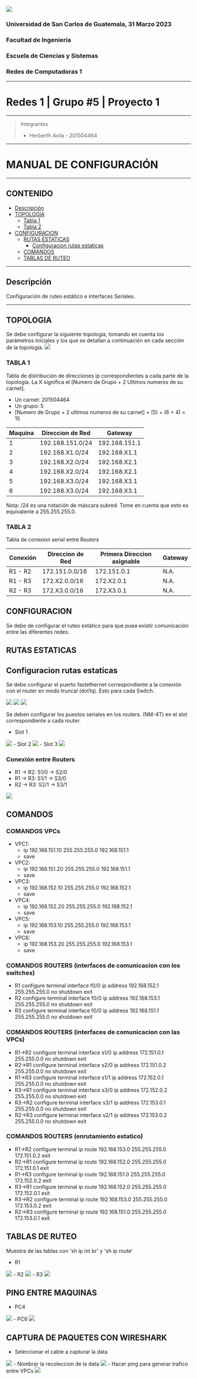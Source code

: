 <img src='./img/logo.png' background='white'>

### Universidad de San Carlos de Guatemala, 31 Marzo 2023
### Facultad de Ingeniería
### Escuela de Ciencias y Sistemas
### Redes de Computadoras 1

---
# Redes 1 | Grupo #5 | Proyecto 1
---

> Integrantes
> - Herberth Avila   -    201504464

---
# MANUAL DE CONFIGURACIÓN
---
## CONTENIDO
* [Descripción](#descripción)
* [TOPOLOGIA](#topologia)
  * [Tabla 1](#tabla-1)
  * [Tabla 2](#tabla-2)
* [CONFIGURACION](#configuracion)
  * [RUTAS ESTATICAS](#rutas-estaticas)
    * [Configuracion rutas estaticas](#configuracion-rutas-estaticas)
  * [COMANDOS](#comandos)
  * [TABLAS DE RUTEO](#tablas-de-ruteo)
<!-- toc! -->

---

## Descripción
Configuración de ruteo estático e interfaces Seriales.

---

## TOPOLOGIA
Se debe configurar la siguiente topología, tomando en cuenta los parámetros iniciales y los que se detallan a continuación en cada sección de la topología.
<img src='./img/topologia_completa.png'>

### TABLA 1
Tabla de distribución de direcciones ip correspondientes a cada parte de la topologia. La X significa el [Numero de Grupo + 2 Ultimos numeros de su carnet].
 - Un carnet: 201504464
 - Un grupo: 5
 - [Numero de Grupo + 2 ultimos numeros de su carnet] = (5) + (6 + 4) = 15

| Maquina     | Direccion de Red | Gateway      |
|-------------|------------------|--------------|
| 1           | 192.168.151.0/24 | 192.168.151.1|
| 2           | 192.168.X1.0/24  | 192.168.X1.1 |
| 3           | 192.168.X2.0/24  | 192.168.X2.1 |
| 4           | 192.168.X2.0/24  | 192.168.X2.1 |
| 5           | 192.168.X3.0/24  | 192.168.X3.1 |
| 6           | 192.168.X3.0/24  | 192.168.X3.1 |

Nota: /24 es una notación de máscara subred. Tome en cuenta que esto es equivalente a 255.255.255.0.

### TABLA 2
Tabla de conexion serial entre Routers

| Conexión    | Direccion de Red | Primera Direccion asignable | Gateway   |
|-------------|------------------|-----------------------------|-----------|
| R1 - R2     | 172.151.0.0/16   | 172.151.0.1                 | N.A.      |
| R1 - R3     | 172.X2.0.0/16    | 172.X2.0.1                  | N.A.      |
| R2 - R3     | 172.X3.0.0/16    | 172.X3.0.1                  | N.A.      |

## CONFIGURACION

Se debe de configurar el ruteo estático para que puea existir comunicación entre las diferentes redes.

## RUTAS ESTATICAS

## Configuracion rutas estaticas
Se debe configurar el puerto fastethernet correspondiente a la conexión con el router en modo truncal (dot1q). Esto para cada Switch.

<img src='./img/dot1q_S1.png'>

<img src='./img/dot1q_S2.png'>

<img src='./img/dot1q_S3.png'>

Se deben configurar los puestos seriales en los routers. (NM-4T) en el slot correspondiente a cada router.
 - Slot 1
<img src='./img/serial_R1.png'>
 - Slot 2
<img src='./img/serial_R2.png'>
 - Slot 3
<img src='./img/serial_R3.png'>

### Conexión entre Routers
- R1 -> R2: S1/0 -> S2/0
- R1 -> R3: S1/1 -> S3/0
- R2 -> R3: S2/1 -> S3/1

<img src='./img/conexion_estatica_R1R2R3.png'>

## COMANDOS

### COMANDOS VPCs
 - VPC1:
   - ip 192.168.151.10 255.255.255.0 192.168.151.1
   - save
 - VPC2:
   - ip 192.168.151.20 255.255.255.0 192.168.151.1
   - save
 - VPC3:
   - ip 192.168.152.10 255.255.255.0 192.168.152.1
   - save
 - VPC4:
   - ip 192.168.152.20 255.255.255.0 192.168.152.1
   - save
 - VPC5:
   - ip 192.168.153.10 255.255.255.0 192.168.153.1
   - save
 - VPC6:
   - ip 192.168.153.20 255.255.255.0 192.168.153.1
   - save

### COMANDOS ROUTERS (interfaces de comunicacion con los switches)
 - R1
   configure terminal
   interface f0/0
   ip address 192.168.152.1 255.255.255.0
   no shutdown
   exit
 - R2
   configure terminal
   interface f0/0
   ip address 192.168.153.1 255.255.255.0
   no shutdown
   exit
 - R3
   configure terminal
   interface f0/0
   ip address 192.168.151.1 255.255.255.0
   no shutdown
   exit

### COMANDOS ROUTERS (interfaces de comunicacion con las VPCs)
 - R1->R2
   configure terminal
   interface s1/0
   ip address 172.151.0.1 255.255.0.0
   no shutdown
   exit
 - R2->R1
   configure terminal
   interface s2/0
   ip address 172.151.0.2 255.255.0.0
   no shutdown
   exit
 - R1->R3
   configure terminal
   interface s1/1
   ip address 172.152.0.1 255.255.0.0
   no shutdown
   exit
 - R3->R1
   configure terminal
   interface s3/0
   ip address 172.152.0.2 255.255.0.0
   no shutdown
   exit
 - R3->R2
   configure terminal
   interface s3/1
   ip address 172.153.0.1 255.255.0.0
   no shutdown
   exit
 - R2->R3
   configure terminal
   interface s2/1
   ip address 172.153.0.2 255.255.0.0
   no shutdown
   exit

### COMANDOS ROUTERS (enrutamiento estatico)
 - R1->R2
   configure terminal
   ip route 192.168.153.0 255.255.255.0 172.151.0.2
   exit
 - R2->R1
   configure terminal
   ip route 192.168.152.0 255.255.255.0 172.151.0.1
   exit
 - R1->R3
   configure terminal
   ip route 192.168.151.0 255.255.255.0 172.152.0.2
   exit
 - R3->R1
   configure terminal
   ip route 192.168.152.0 255.255.255.0 172.152.0.1
   exit
 - R3->R2
   configure terminal
   ip route 192.168.153.0 255.255.255.0 172.153.0.2
   exit
 - R2->R3
   configure terminal
   ip route 192.168.151.0 255.255.255.0 172.153.0.1
   exit
 
## TABLAS DE RUTEO
Muestra de las tablas con 'sh ip int br' y 'sh ip route'
- R1
<img src='./img/ruteo_R1.png'>
- R2
<img src='./img/ruteo_R2.png'>
- R3
<img src='./img/ruteo_R3.png'>

## PING ENTRE MAQUINAS
- PC4
<img src='./img/ping_4.png'>
- PC6
<img src='./img/ping_6.png'>

## CAPTURA DE PAQUETES CON WIRESHARK
- Seleccionar el cable a capturar la data
<img src='./img/wireshark_1.png'>
- Nombrar la recoleccion de la data
<img src='./img/wireshark_2.png'>
- Hacer ping para generar trafico entre VPCs
<img src='./img/wireshark_3.png'>

